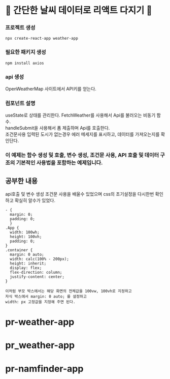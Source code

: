 # 🧷 간단한 날씨 데이터로 리액트 다지기 🧷

### 프로젝트 생성

`npx create-react-app weather-app`

### 필요한 패키지 생성

`npm install axios`

### api 생성

OpenWeatherMap 사이트에서 API키를 얻는다.

### 컴포넌트 설명

useState로 상태를 관리한다.
FetchWeather를 사용해서 Api를 불러오는 비동기 함수.  
handleSubmit을 사용해서 폼 제출하며 Api를 호출한다.  
조건문사용 입력된 도시가 없는경우 에러 메세지를 표시하고, 데이터를 가져오는지를 확인단다.

### 이 예제는 함수 생성 및 호출, 변수 생성, 조건문 사용, API 호출 및 데이터 구조의 기본적인 사용법을 포함하는 예제입니다.

## 공부한 내용

api호출 및 변수 생성 조건문 사용을 배울수 있었으며
css의 초기설정을 다시한번 확인 하고 확실히 알수가 있었다.

```
- {
  margin: 0;
  padding: 0;
  }
.App {
  width: 100wh;
  height: 100vh;
  padding: 0;
}
.container {
  margin: 0 auto;
  width: calc(100% - 200px);
  height: inherit;
  display: flex;
  flex-direction: column;
  justify-content: center;
}

이처럼 부모 박스에서는 해당 화면의 전체값을 100vw, 100vh로 지정하고
자식 박스에서 margin: 0 auto; 를 설정하고
width: px 고정값을 지정해 주면 된다.
```

# pr-weather-app

# pr_weather-app
# pr-namfinder-app
